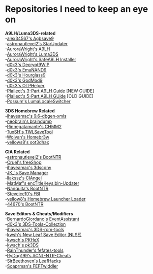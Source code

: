 # Repositories I need to keep an eye on

<b>A9LH/Luma3DS-related</b><br>
-[alex34567's Agbsave9](https://github.com/alex34567/Agbsave9)<br>
-[astronautlevel2's StarUpdater](https://github.com/astronautlevel2/StarUpdater/releases)<br>
-[AuroraWright's A9LH](https://github.com/AuroraWright/arm9loaderhax)<br>
-[AuroraWright's Luma3DS](https://github.com/AuroraWright/Luma3DS)<br>
-[AuroraWright's SafeA9LH Installer](https://github.com/AuroraWright/SafeA9LHInstaller)<br>
-[d0k3's Decrypt9WIP](https://github.com/d0k3/Decrypt9WIP)<br>
-[d0k3's EmuNAND9](https://github.com/d0k3/EmuNAND9)<br>
-[d0k3's Hourglass9](https://github.com/d0k3/Hourglass9)<br>
-[d0k3's GodMod9](https://github.com/d0k3/GodMode9)<br>
-[d0k3's OTPHelper](https://github.com/d0k3/OTPHelper)<br>
-[Plailect's 3-Part A9LH Guide](https://github.com/Plailect/Guide/wiki) [NEW GUIDE]<br>
-[Plailect's 5-Part A9LH GUide](https://github.com/Plailect/Guide_RedNAND/wiki) [OLD GUIDE]<br>
-[Possum's LumaLocaleSwitcher](https://github.com/Possum/LumaLocaleSwitcher)<br>

<b>3DS Homebrew Related</b><br>
-[ihaveamac's 9.6-dbgen-xmls](https://github.com/ihaveamac/9.6-dbgen-xmls)<br>
-[neobrain's braindump](https://github.com/neobrain/braindump)<br>
-[Rinnegatamante's CHMM2](https://github.com/Rinnegatamante/CHMM2)<br>
-[TuxSH's TWLSaveTool](https://github.com/TuxSH/TWLSaveTool)<br>
-[Wolvan's Homebr3w](https://github.com/Wolvan/Homebr3w)<br>
-[yellows8's oot3dhax](https://github.com/yellows8/oot3dhax)<br>

<b>CIA Related</b><br>
-[astronautlevel2's BootNTR](https://github.com/astronautlevel2/BootNTR/releases)<br>
-[Cruel's freeShop](https://github.com/Cruel/freeShop/releases)<br>
-[ihaveamac's 3dsconv](https://github.com/ihaveamac/3dsconv)<br>
-[JK_'s Save Manager](https://github.com/J-D-K/JKSM/releases)<br>
-[llakssz's CIAngel](https://github.com/llakssz/CIAngel)<br>
-[MatMaf's encTitleKeys.bin-Updater](https://github.com/MatMaf/encTitleKeys.bin-Updater/releases/)<br>
-[Nanquita's BootNTR](https://github.com/Nanquitas/BootNTR/tree/my_version)<br>
-[Steveice10's FBI](https://github.com/Steveice10/FBI/releases)<br>
-[yellow8's Homebrew Launcher Loader](https://github.com/yellows8/hblauncher_loader/releases)<br>
-[44670's BootNTR](https://github.com/44670/BootNTR/releases)<br>

<b>Save Editors & Cheats/Modifiers</b><br>
-[BernardoGiordano's EventAssistant](https://github.com/BernardoGiordano/EventAssistant)<br>
-[d0k3's 3DS-Tools-Collection](https://github.com/d0k3/3DS-Tools-Collection)<br>
-[ihaveamac's 3DS-rom-tools](https://github.com/ihaveamac/3DS-rom-tools)<br>
-[kwsh's New Leaf Save Editor (NLSE)](https://github.com/kwsch/NLSE)<br>
-[kwsch's PKHeX](https://github.com/kwsch/PKHeX)<br>
-[kwsch's pk3DS](https://github.com/kwsch/pk3DS)<br>
-[RainThunder's fefates-tools](https://github.com/RainThunder/fefates-tools)<br>
-[RyDog199's ACNL-NTR-Cheats](https://github.com/RyDog199/ACNL-NTR-Cheats)<br>
-[SirBeethoven's LeafHacks](https://github.com/SirBeethoven/LeafHacks)<br>
-[Soaprman's FEFTwiddler](https://github.com/Soaprman/FEFTwiddler)<br>
